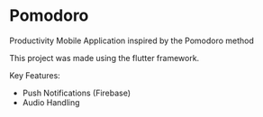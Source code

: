 # Pomodoro

Productivity Mobile Application inspired by the Pomodoro method


This project was made using the flutter framework.

Key Features:
 - Push Notifications (Firebase)
 - Audio Handling
